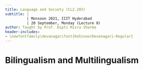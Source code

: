 ```yaml
---
title: Language and Society (CL2.203)
subtitle: |
          | Monsoon 2021, IIIT Hyderabad
          | 20 September, Monday (Lecture 8)
author: Taught by Prof. Dipti Misra Sharma
header-includes:
- \newfontfamily\devanagarifont{KohinoorDevanagari-Regular}
---
```


# Bilingualism and Multilingualism
